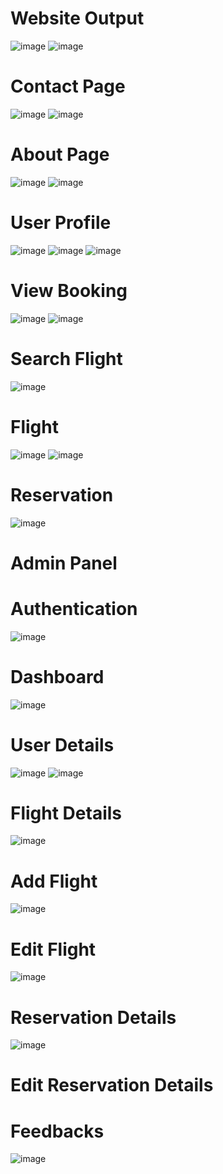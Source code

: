 <h1>Website Output</h1>

![image](https://github.com/user-attachments/assets/3ea7bc94-26c3-4187-b51f-e8fe8c290611)
![image](https://github.com/user-attachments/assets/18622be3-f819-49af-b043-1197ef143c03)

<h1>Contact Page</h1>

![image](https://github.com/user-attachments/assets/a45896f3-617f-4d60-8cf7-c6c795c41d02)
![image](https://github.com/user-attachments/assets/bf1375c6-e101-4370-b2c5-5913bf3ef9df)

<h1>About Page</h1>

![image](https://github.com/user-attachments/assets/baa399f8-3e27-4a12-9b35-c1aba7856457)
![image](https://github.com/user-attachments/assets/d76bd601-2875-4034-95e9-45c6d5db200e)

<h1>User Profile</h1>

![image](https://github.com/user-attachments/assets/82c9e0b0-ddbc-4e39-a63f-c802e8462f85)
![image](https://github.com/user-attachments/assets/26e7bca3-c5fe-4004-be95-14ba58b45dd8)
![image](https://github.com/user-attachments/assets/f7f2990b-b3c0-4742-91ba-1d0e189d75d3)

<h1>View Booking</h1>

![image](https://github.com/user-attachments/assets/a55e26b6-352a-4158-bd2a-2b16f588c2b3)
![image](https://github.com/user-attachments/assets/b9b14efb-e435-406b-a941-fc4dbc7b3967)

<h1>Search Flight</h1>

![image](https://github.com/user-attachments/assets/0c6995e1-1430-4646-bf70-7489dbd2ddb3)

<h1>Flight</h1>

![image](https://github.com/user-attachments/assets/a2998748-6574-4269-b880-15ef54ece3ee)
![image](https://github.com/user-attachments/assets/e9b9ae60-e47d-40e7-a56f-0bfc16ffcd5b)

<h1>Reservation</h1>

![image](https://github.com/user-attachments/assets/1b72475a-0756-4cfe-825e-1027cc39913d)

<h1>Admin Panel</h1>

<h1>Authentication</h1>

![image](https://github.com/user-attachments/assets/f2225d8a-4a85-4372-884f-e2ee10b60be2)

<h1>Dashboard</h1>

![image](https://github.com/user-attachments/assets/d28cf145-d741-4319-9ffe-9b74109ae06c)

<h1>User Details</h1>

![image](https://github.com/user-attachments/assets/14f5e60f-1b8b-41da-9aa0-743fb35c1a03)
![image](https://github.com/user-attachments/assets/602f45d8-d00a-4ea6-a076-3271678665c0)

<h1>Flight Details</h1>

![image](https://github.com/user-attachments/assets/e7e9fc90-1605-4dd4-ab0c-78ebbe348746)

<h1>Add Flight</h1>

![image](https://github.com/user-attachments/assets/b0d6d0e5-3a43-4155-8645-c45134b04dcb)

<h1>Edit Flight</h1>

![image](https://github.com/user-attachments/assets/03f00cc7-c651-4f5a-a57b-f1e106c4f4f2)

<h1>Reservation Details</h1>

![image](https://github.com/user-attachments/assets/139fe969-2b05-4055-9776-879e25b99d1e)

<h1>Edit Reservation Details</h1>


<h1>Feedbacks</h1>

![image](https://github.com/user-attachments/assets/2b73eb4a-a487-438d-a796-42454f0916ee)



